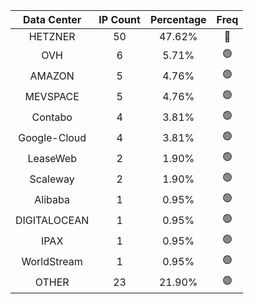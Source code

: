 | Data Center | IP Count | Percentage | Freq |
|:------------:|:--------:|:-----------:|:-----:|
| HETZNER | 50 | 47.62% | 🔴 |
| OVH | 6 | 5.71% | 🟢 |
| AMAZON | 5 | 4.76% | 🟢 |
| MEVSPACE | 5 | 4.76% | 🟢 |
| Contabo | 4 | 3.81% | 🟢 |
| Google-Cloud | 4 | 3.81% | 🟢 |
| LeaseWeb | 2 | 1.90% | 🟢 |
| Scaleway | 2 | 1.90% | 🟢 |
| Alibaba | 1 | 0.95% | 🟢 |
| DIGITALOCEAN | 1 | 0.95% | 🟢 |
| IPAX | 1 | 0.95% | 🟢 |
| WorldStream | 1 | 0.95% | 🟢 |
| OTHER | 23 | 21.90% | 🟢 |